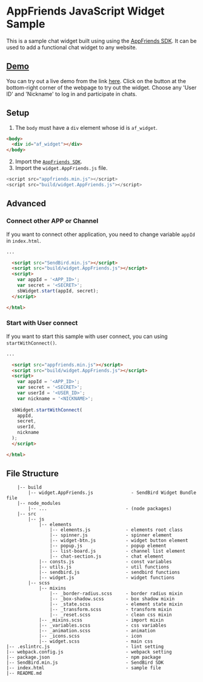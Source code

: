 # AppFriends JavaScript Widget Sample
This is a sample chat widget built using using the [AppFriends SDK](https://github.com/smilefam/SendBird-SDK-JavaScript). It can be used to add a functional chat widget to any website.  


## [Demo](https://github.com/Hacknocraft/AppFriendsWebUI)

You can try out a live demo from the link [here](https://github.com/Hacknocraft/AppFriendsWebUI). Click on the button at the bottom-right corner of the webpage to try out the widget. Choose any 'User ID' and 'Nickname' to log in and participate in chats.


## Setup
1. The `body` must have a `div` element whose id is `af_widget`.
  
```html
<body>
  <div id="af_widget"></div>
</body>
```

2. Import the [`AppFriends SDK`](https://github.com/smilefam/SendBird-SDK-JavaScript).  
3. Import the `widget.AppFriends.js` file.
```javascript
<script src="appfriends.min.js"></script>
<script src="build/widget.AppFriends.js"></script>
```


## Advanced  
### Connect other APP or Channel  
If you want to connect other application, you need to change variable `appId` in `index.html`.

```html
...

  <script src="SendBird.min.js"></script>
  <script src="build/widget.AppFriends.js"></script>
  <script>
    var appId = '<APP_ID>';
    var secret = '<SECRET>';
    sbWidget.start(appId, secret);
  </script>

</html>
```

### Start with User connect  
If you want to start this sample with user connect, you can using `startWithConnect()`.  

```html
...

  <script src="appfriends.min.js"></script>
  <script src="build/widget.AppFriends.js"></script>
  <script>
    var appId = '<APP_ID>';
    var secret = '<SECRET>';
    var userId = '<USER_ID>';
    var nickname = '<NICKNAME>';
    
  sbWidget.startWithConnect(
    appId,
    secret,
    userId,
    nickname
  );
  </script>

</html>
```


## File Structure
```
    |-- build
        |-- widget.AppFriends.js              - SendBird Widget Bundle file
    |-- node_modules
        |-- ...                             - (node packages)
    |-- src
        |-- js
            |-- elements  
                |-- elements.js             - elements root class
                |-- spinner.js              - spinner element
                |-- widget-btn.js           - widget button element
                |-- popup.js                - popup element
                |-- list-board.js           - channel list element
                |-- chat-section.js         - chat element
            |-- consts.js                   - const variables
            |-- utils.js                    - util functions
            |-- sendbird.js                 - sendbird functions
            |-- widget.js                   - widget functions
        |-- scss
            |-- mixins 
                |-- _border-radius.scss     - border radius mixin  
                |-- _box-shadow.scss        - box shadow mixin
                |-- _state.scss             - element state mixin
                |-- _transform.scss         - transform mixin
                |-- _reset.scss             - clean css mixin
            |-- _mixins.scss                - import mixin
            |-- _variables.scss             - css variables
            |-- _animation.scss             - animation
            |-- _icons.scss                 - icon 
            |-- widget.scss                 - main css  
|-- .eslintrc.js                            - lint setting 
|-- webpack.config.js                       - webpack setting 
|-- package.json                            - npm package 
|-- SendBird.min.js                         - SendBird SDK 
|-- index.html                              - sample file
|-- README.md
```
